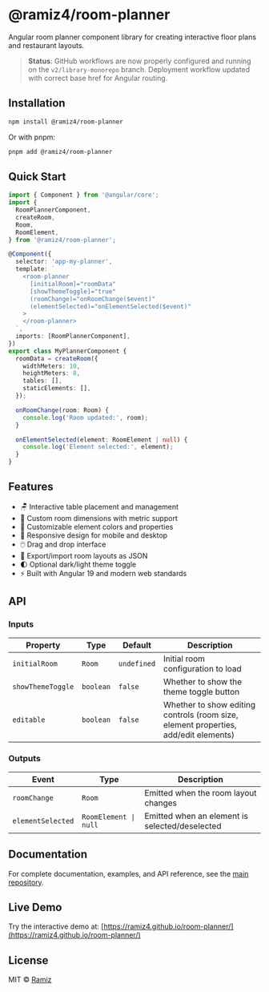 # @ramiz4/room-planner

Angular room planner component library for creating interactive floor plans and restaurant layouts.

> **Status**: GitHub workflows are now properly configured and running on the `v2/library-monorepo` branch. Deployment workflow updated with correct base href for Angular routing.

## Installation

```bash
npm install @ramiz4/room-planner
```

Or with pnpm:

```bash
pnpm add @ramiz4/room-planner
```

## Quick Start

```typescript
import { Component } from '@angular/core';
import {
  RoomPlannerComponent,
  createRoom,
  Room,
  RoomElement,
} from '@ramiz4/room-planner';

@Component({
  selector: 'app-my-planner',
  template: `
    <room-planner
      [initialRoom]="roomData"
      [showThemeToggle]="true"
      (roomChange)="onRoomChange($event)"
      (elementSelected)="onElementSelected($event)"
    >
    </room-planner>
  `,
  imports: [RoomPlannerComponent],
})
export class MyPlannerComponent {
  roomData = createRoom({
    widthMeters: 10,
    heightMeters: 8,
    tables: [],
    staticElements: [],
  });

  onRoomChange(room: Room) {
    console.log('Room updated:', room);
  }

  onElementSelected(element: RoomElement | null) {
    console.log('Element selected:', element);
  }
}
```

## Features

- 🪑 Interactive table placement and management
- 📐 Custom room dimensions with metric support
- 🎨 Customizable element colors and properties
- 📱 Responsive design for mobile and desktop
- 🖱️ Drag and drop interface
- 💾 Export/import room layouts as JSON
- 🌓 Optional dark/light theme toggle
- ⚡ Built with Angular 19 and modern web standards

## API

### Inputs

| Property          | Type      | Default     | Description                                                                         |
| ----------------- | --------- | ----------- | ----------------------------------------------------------------------------------- |
| `initialRoom`     | `Room`    | `undefined` | Initial room configuration to load                                                  |
| `showThemeToggle` | `boolean` | `false`     | Whether to show the theme toggle button                                             |
| `editable`        | `boolean` | `false`     | Whether to show editing controls (room size, element properties, add/edit elements) |

### Outputs

| Event             | Type                  | Description                                    |
| ----------------- | --------------------- | ---------------------------------------------- |
| `roomChange`      | `Room`                | Emitted when the room layout changes           |
| `elementSelected` | `RoomElement \| null` | Emitted when an element is selected/deselected |

## Documentation

For complete documentation, examples, and API reference, see the [main repository](https://github.com/ramiz4/room-planner).

## Live Demo

Try the interactive demo at: [https://ramiz4.github.io/room-planner/](https://ramiz4.github.io/room-planner/)

## License

MIT © [Ramiz](https://github.com/ramiz4)
